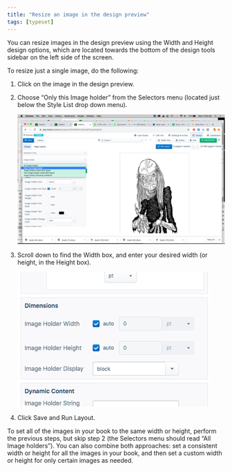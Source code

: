 ```yaml
---
title: "Resize an image in the design preview"
tags: [typeset]
---
```

 
<html><body><section data-type="chapter" class="hsecchapter" data-hederis-type="hsecchapter" id="resize-images" data-pi-attrs="id: resize-images; data-tags: typeset;" role="doc-chapter" data-tags="typeset" data-author-name=" " data-book-title=" " title="Resize an image in the design preview"><p class="hblkp" data-hederis-type="hblkp" id="pFL2Qua76">You can resize images in the design preview using the Width and Height design options, which are located towards the bottom of the design tools sidebar on the left side of the screen. </p><p class="hblkp" data-hederis-type="hblkp" id="pHvkBrSFQ">To resize just a single image, do the following:</p><ol class="hwprnumlist" data-hederis-type="hwprnumlist" id="pJpmUBRVa"><li class="hblkoli" data-hederis-type="hblkoli" id="litfGXYoxG"><p class="hblkoli" data-hederis-type="hblklip" id="pyjeT7iHK">Click on the image in the design preview.</p></li><li class="hblkoli" data-hederis-type="hblkoli" id="linYIgz7ns"><p class="hblkoli" data-hederis-type="hblklip" id="p6F33IlTP">Choose &#8220;Only this Image holder&#8221; from the Selectors menu (located just below the Style List drop down menu).</p><img data-hederis-type="hblkimg" class="hblkimg" id="pNdUN0m65" src="/images/resize_img_1.png" data-img-src="/images/resize_img_1.png"/></li><li class="hblkoli" data-hederis-type="hblkoli" id="liTFZstABZ"><p class="hblkoli" data-hederis-type="hblklip" id="pbtYkrtZ3">Scroll down to find the Width box, and enter your desired width (or height, in the Height box).</p><img data-hederis-type="hblkimg" class="hblkimg" id="pNtmRMCs4" src="/images/resize_img_2.png" data-img-src="/images/resize_img_2.png"/></li><li class="hblkoli" data-hederis-type="hblkoli" id="liRUQUXvGv"><p class="hblkoli" data-hederis-type="hblklip" id="psUiPvjSB">Click Save and Run Layout.</p></li></ol><p class="hblkp" data-hederis-type="hblkp" id="pRg742vpq">To set all of the images in your book to the same width or height, perform the previous steps, but skip step 2 (the Selectors menu should read &#8220;All Image holders&#8221;). You can also combine both approaches: set a consistent width or height for all the images in your book, and then set a custom width or height for only certain images as needed.</p></section></body></html>
